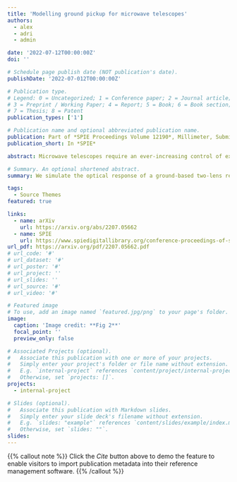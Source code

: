 ```yaml
---
title: 'Modelling ground pickup for microwave telescopes'
authors:
  - alex
  - adri
  - admin

date: '2022-07-12T00:00:00Z'
doi: ''

# Schedule page publish date (NOT publication's date).
publishDate: '2022-07-012T00:00:00Z'

# Publication type.
# Legend: 0 = Uncategorized; 1 = Conference paper; 2 = Journal article;
# 3 = Preprint / Working Paper; 4 = Report; 5 = Book; 6 = Book section;
# 7 = Thesis; 8 = Patent
publication_types: ['1']

# Publication name and optional abbreviated publication name.
publication: Part of *SPIE Proceedings Volume 12190*, Millimeter, Submillimeter, and Far-Infrared Detectors and Instrumentation for Astronomy
publication_short: In *SPIE*

abstract: Microwave telescopes require an ever-increasing control of experimental systematics in their quest to measure the Cosmic Microwave Background (CMB) to exquisite levels of precision. One important systematic for ground and balloon-borne experiments is ground pickup, where beam sidelobes detect the thermal emission of the much warmer ground while the main beam is scanning the sky. This generates scan-synchronous noise in experiment timestreams, which is difficult to filter out without also deleting some of the signal from the sky. Therefore, efficient modelling of pickup can help guide the design of experiments and of analysis pipelines. In this work, we present an extension to the BEAMCONV algorithm that enables us to generate time-ordered data (TOD) from beam-convolved sky and ground maps simultaneously. We simulate ground pickup for both a ground-based experiment and a telescope attached to a stratospheric balloon. Ground templates for the balloon experiment are obtained by re-projecting satellite maps of the Earth's microwave emission.

# Summary. An optional shortened abstract.
summary: We simulate the optical response of a ground-based two-lens refractor design shielded by a ground screen with time-reversed simulations.

tags:
  - Source Themes
featured: true

links:
  - name: arXiv
    url: https://arxiv.org/abs/2207.05662
  - name: SPIE
    url: https://www.spiedigitallibrary.org/conference-proceedings-of-spie/12190/2629042/Modelling-ground-pickup-for-microwave-telescopes/10.1117/12.2629042.short?SSO=1
url_pdf: https://arxiv.org/pdf/2207.05662.pdf
# url_code: '#'
# url_dataset: '#'
# url_poster: '#'
# url_project: ''
# url_slides: ''
# url_source: '#'
# url_video: '#'

# Featured image
# To use, add an image named `featured.jpg/png` to your page's folder.
image:
  caption: 'Image credit: **Fig 2**'
  focal_point: ''
  preview_only: false

# Associated Projects (optional).
#   Associate this publication with one or more of your projects.
#   Simply enter your project's folder or file name without extension.
#   E.g. `internal-project` references `content/project/internal-project/index.md`.
#   Otherwise, set `projects: []`.
projects:
  - internal-project

# Slides (optional).
#   Associate this publication with Markdown slides.
#   Simply enter your slide deck's filename without extension.
#   E.g. `slides: "example"` references `content/slides/example/index.md`.
#   Otherwise, set `slides: ""`.
slides:
---
```


{{% callout note %}}
Click the _Cite_ button above to demo the feature to enable visitors to import publication metadata into their reference management software.
{{% /callout %}}

<!-- Supplementary notes can be added here, including [code and math](https://wowchemy.com/docs/content/writing-markdown-latex/). -->
